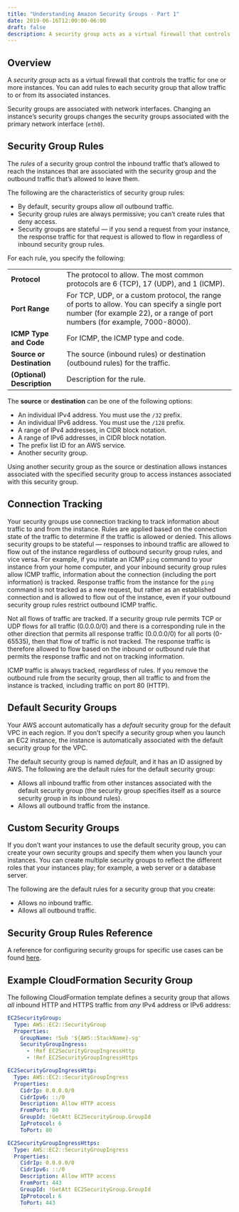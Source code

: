 ```yaml
---
title: "Understanding Amazon Security Groups - Part 1"
date: 2019-06-16T12:00:00-06:00
draft: false
description: A security group acts as a virtual firewall that controls the traffic for one or more instances. This article discusses the important concepts for working with security groups in AWS.
---
```


## Overview
A *security group* acts as a virtual firewall that controls the traffic for one or more instances. You can add rules to each security group that allow traffic to or from its associated instances.

Security groups are associated with network interfaces. Changing an instance’s security groups changes the security groups associated with the primary network interface (`eth0`).

## Security Group Rules
The *rules* of a security group control the inbound traffic that’s allowed to reach the instances that are associated with the security group and the outbound traffic that’s allowed to leave them.

The following are the characteristics of security group rules:

* By default, security groups allow *all* outbound traffic.
* Security group rules are always permissive; you can’t create rules that deny access.
* Security groups are stateful — if you send a request from your instance, the response traffic for that request is allowed to flow in regardless of inbound security group rules.

For each rule, you specify the following:

|  |  |
|---|---|
| **Protocol** | The protocol to allow. The most common protocols are 6 (TCP), 17 (UDP), and 1 (ICMP). |
| **Port Range** | For TCP, UDP, or a custom protocol, the range of ports to allow. You can specify a single port number (for example 22), or a range of port numbers (for example, 7000-8000). |
| **ICMP Type and Code** | For ICMP, the ICMP type and code. |
| **Source or Destination**  | The source (inbound rules) or destination (outbound rules) for the traffic. |
| **(Optional) Description** | Description for the rule. |

The **source** or **destination** can be one of the following options:

* An individual IPv4 address. You must use the `/32` prefix.
* An individual IPv6 address. You must use the `/128` prefix.
* A range of IPv4 addresses, in CIDR block notation.
* A range of IPv6 addresses, in CIDR block notation.
* The prefix list ID for an AWS service.
* Another security group.

Using another security group as the source or destination allows instances associated with the specified security group to access instances associated with this security group.

## Connection Tracking
Your security groups use connection tracking to track information about traffic to and from the instance. Rules are applied based on the connection state of the traffic to determine if the traffic is allowed or denied. This allows security groups to be stateful — responses to inbound traffic are allowed to flow out of the instance regardless of outbound security group rules, and vice versa. For example, if you initiate an ICMP `ping` command to your instance from your home computer, and your inbound security group rules allow ICMP traffic, information about the connection (including the port information) is tracked. Response traffic from the instance for the `ping` command is not tracked as a new request, but rather as an established connection and is allowed to flow out of the instance, even if your outbound security group rules restrict outbound ICMP traffic.

Not all flows of traffic are tracked. If a security group rule permits TCP or UDP flows for all traffic (0.0.0.0/0) and there is a corresponding rule in the other direction that permits all response traffic (0.0.0.0/0) for all ports (0-65535), then that flow of traffic is not tracked. The response traffic is therefore allowed to flow based on the inbound or outbound rule that permits the response traffic and not on tracking information.

ICMP traffic is always tracked, regardless of rules. If you remove the outbound rule from the security group, then all traffic to and from the instance is tracked, including traffic on port 80 (HTTP).

## Default Security Groups
Your AWS account automatically has a *default* security group for the default VPC in each region. If you don’t specify a security group when you launch an EC2 instance, the instance is automatically associated with the default security group for the VPC.

The default security group is named *default*, and it has an ID assigned by AWS. The following are the default rules for the default security group:

* Allows all inbound traffic from other instances associated with the default security group (the security group specifies itself as a source security group in its inbound rules).
* Allows all outbound traffic from the instance.

## Custom Security Groups
If you don’t want your instances to use the default security group, you can create your own security groups and specify them when you launch your instances. You can create multiple security groups to reflect the different roles that your instances play; for example, a web server or a database server.

The following are the default rules for a security group that you create:

* Allows no inbound traffic.
* Allows all outbound traffic.

## Security Group Rules Reference
A reference for configuring security groups for specific use cases can be found [here](https://docs.aws.amazon.com/AWSEC2/latest/UserGuide/security-group-rules-reference.html).

## Example CloudFormation Security Group
The following CloudFormation template defines a security group that allows *all* inbound HTTP and HTTPS traffic from *any* IPv4 address or IPv6 address:

```yaml
EC2SecurityGroup:
  Type: AWS::EC2::SecurityGroup
  Properties:
    GroupName: !Sub '${AWS::StackName}-sg'
    SecurityGroupIngress:
      - !Ref EC2SecurityGroupIngressHttp
      - !Ref EC2SecurityGroupIngressHttps

EC2SecurityGroupIngressHttp:
  Type: AWS::EC2::SecurityGroupIngress
  Properties:
    CidrIp: 0.0.0.0/0
    CidrIpv6: ::/0
    Description: Allow HTTP access
    FromPort: 80
    GroupId: !GetAtt EC2SecurityGroup.GroupId
    IpProtocol: 6
    ToPort: 80

EC2SecurityGroupIngressHttps:
  Type: AWS::EC2::SecurityGroupIngress
  Properties:
    CidrIp: 0.0.0.0/0
    CidrIpv6: ::/0
    Description: Allow HTTP access
    FromPort: 443
    GroupId: !GetAtt EC2SecurityGroup.GroupId
    IpProtocol: 6
    ToPort: 443
```
